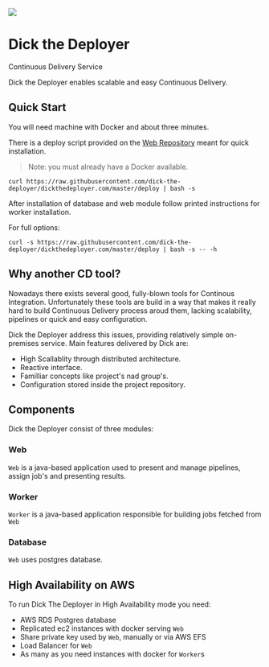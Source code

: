 [![][travis img]][travis]

# Dick the Deployer
Continuous Delivery Service

Dick the Deployer enables scalable and easy Continuous Delivery.

## Quick Start
You will need machine with Docker and about three minutes.

There is a deploy script provided on the [Web Repository](https://github.com/dick-the-deployer/dickthedeployer.com) meant
for quick installation.

> Note: you must already have a Docker available.

```
curl https://raw.githubusercontent.com/dick-the-deployer/dickthedeployer.com/master/deploy | bash -s
```
After installation of database and web module follow printed instructions for worker installation.

For full options:

```
curl -s https://raw.githubusercontent.com/dick-the-deployer/dickthedeployer.com/master/deploy | bash -s -- -h
```

## Why another CD tool?

Nowadays there exists several good, fully-blown tools for Continous Integration. Unfortunately these tools are build in a way that makes it really hard to build Continuous Delivery process aroud them, lacking scalability, pipelines or quick and easy configuration. 

Dick the Deployer address this issues, providing relatively simple on-premises service. Main features delivered by Dick are:

* High Scallablity through distributed architecture.
* Reactive interface.
* Familliar concepts like project's nad group's.
* Configuration stored inside the project repository.

## Components

Dick the Deployer consist of three modules:

### Web
`Web` is a java-based application used to present and manage pipelines, assign job's and presenting results.

### Worker
`Worker` is a java-based application responsible for building jobs fetched from `Web`

### Database
`Web` uses postgres database.

## High Availability on AWS
To run Dick The Deployer in High Availability mode you need:
* AWS RDS Postgres database
* Replicated ec2 instances with docker serving `Web`
* Share private key used by `Web`, manually or via AWS EFS
* Load Balancer for `Web`
* As many as you need instances with docker for `Worker`s

[travis]:https://travis-ci.org/dick-the-deployer/dick
[travis img]:https://travis-ci.org/dick-the-deployer/dick.svg?branch=master
